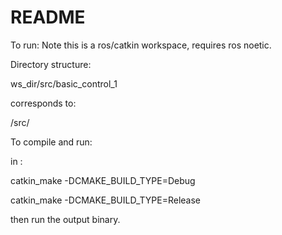 # README
To run:
Note this is a ros/catkin workspace, requires ros noetic.

Directory structure:

ws_dir/src/basic_control_1

corresponds to:

<workspace directory>/src/<package name>

To compile and run:

in <workspace directory>:

catkin_make -DCMAKE_BUILD_TYPE=Debug

catkin_make -DCMAKE_BUILD_TYPE=Release

then run the output binary.